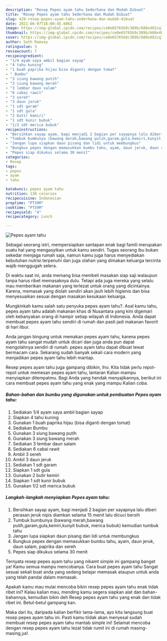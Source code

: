 ```yaml
---
description: "Resep Pepes ayam tahu Sederhana dan Mudah Dibuat"
title: "Resep Pepes ayam tahu Sederhana dan Mudah Dibuat"
slug: 429-resep-pepes-ayam-tahu-sederhana-dan-mudah-dibuat
date: 2021-06-07T16:00:45.606Z
image: https://img-global.cpcdn.com/recipes/ce0e65765b9c389b/680x482cq70/pepes-ayam-tahu-foto-resep-utama.jpg
thumbnail: https://img-global.cpcdn.com/recipes/ce0e65765b9c389b/680x482cq70/pepes-ayam-tahu-foto-resep-utama.jpg
cover: https://img-global.cpcdn.com/recipes/ce0e65765b9c389b/680x482cq70/pepes-ayam-tahu-foto-resep-utama.jpg
author: Seth Ramsey
ratingvalue: 3
reviewcount: 7
recipeingredient:
- "1/4 ayam saya ambil bagian sayap"
- "4 tahu kuning"
- "1 buah paprika hijau bisa diganti dengan tomat"
- " Bumbu"
- "3 siung bawang putih"
- "3 siung bawang merah"
- "3 lembar daun salam"
- "6 cabai rawit"
- "3 sereh"
- "3 daun jeruk"
- "1 sdt garam"
- "1 sdt gula"
- "2 butir kemiri"
- "1 sdt kunir bubuk"
- "1/2 sdt merica bubuk"
recipeinstructions:
- "Bersihkan sayap ayam, bagi menjadi 2 bagian per sayapnya lalu diberi perasan jeruk nipis diamkan selama 15 menit lalu dicuci bersih"
- "Tumbuk bumbunya (bawang merah,bawang putih,garam,gula,kemiri,kunyit bubuk, merica bubuk) kemudian tumbuk tahu"
- "Jangan lupa siapkan daun pisang dan lidi untuk membungkus"
- "Bungkus pepes dengan memasukkan bumbu tahu, ayam, daun jeruk, daun salam, paprika dan sereh"
- "Pepes siap dikukus selama 30 menit"
categories:
- Resep
tags:
- pepes
- ayam
- tahu

katakunci: pepes ayam tahu 
nutrition: 138 calories
recipecuisine: Indonesian
preptime: "PT39M"
cooktime: "PT59M"
recipeyield: "4"
recipecategory: Lunch

---
```



![Pepes ayam tahu](https://img-global.cpcdn.com/recipes/ce0e65765b9c389b/680x482cq70/pepes-ayam-tahu-foto-resep-utama.jpg)

Sebagai seorang istri, mempersiapkan santapan enak bagi famili merupakan suatu hal yang mengasyikan untuk kamu sendiri. Tugas seorang ibu bukan sekedar menjaga rumah saja, namun kamu juga harus menyediakan kebutuhan nutrisi terpenuhi dan juga olahan yang dimakan keluarga tercinta wajib menggugah selera.

Di waktu  saat ini, anda memang bisa membeli masakan siap saji walaupun tanpa harus ribet memasaknya dulu. Tetapi ada juga mereka yang selalu mau memberikan makanan yang terlezat untuk orang yang dicintainya. Karena, memasak yang diolah sendiri akan jauh lebih higienis dan bisa menyesuaikan sesuai dengan masakan kesukaan keluarga. 



Mungkinkah kamu salah satu penyuka pepes ayam tahu?. Asal kamu tahu, pepes ayam tahu adalah makanan khas di Nusantara yang kini digemari oleh kebanyakan orang di hampir setiap wilayah di Indonesia. Anda dapat membuat pepes ayam tahu sendiri di rumah dan pasti jadi makanan favorit di hari libur.

Anda jangan bingung untuk memakan pepes ayam tahu, karena pepes ayam tahu sangat mudah untuk dicari dan juga anda pun dapat mengolahnya sendiri di rumah. pepes ayam tahu dapat dibuat lewat bermacam cara. Sekarang sudah banyak sekali cara modern yang menjadikan pepes ayam tahu lebih mantap.

Resep pepes ayam tahu juga gampang dibikin, lho. Kita tidak perlu repot-repot untuk memesan pepes ayam tahu, lantaran Kalian mampu menyiapkan ditempatmu. Bagi Anda yang hendak menyajikannya, berikut ini cara membuat pepes ayam tahu yang enak yang mampu Kalian coba.

<!--inarticleads1-->

##### Bahan-bahan dan bumbu yang digunakan untuk pembuatan Pepes ayam tahu:

1. Sediakan 1/4 ayam saya ambil bagian sayap
1. Siapkan 4 tahu kuning
1. Gunakan 1 buah paprika hijau (bisa diganti dengan tomat)
1. Sediakan  Bumbu
1. Gunakan 3 siung bawang putih
1. Gunakan 3 siung bawang merah
1. Sediakan 3 lembar daun salam
1. Sediakan 6 cabai rawit
1. Ambil 3 sereh
1. Ambil 3 daun jeruk
1. Sediakan 1 sdt garam
1. Siapkan 1 sdt gula
1. Gunakan 2 butir kemiri
1. Siapkan 1 sdt kunir bubuk
1. Gunakan 1/2 sdt merica bubuk




<!--inarticleads2-->

##### Langkah-langkah menyiapkan Pepes ayam tahu:

1. Bersihkan sayap ayam, bagi menjadi 2 bagian per sayapnya lalu diberi perasan jeruk nipis diamkan selama 15 menit lalu dicuci bersih
1. Tumbuk bumbunya (bawang merah,bawang putih,garam,gula,kemiri,kunyit bubuk, merica bubuk) kemudian tumbuk tahu
1. Jangan lupa siapkan daun pisang dan lidi untuk membungkus
1. Bungkus pepes dengan memasukkan bumbu tahu, ayam, daun jeruk, daun salam, paprika dan sereh
1. Pepes siap dikukus selama 30 menit




Ternyata resep pepes ayam tahu yang nikamt simple ini gampang banget ya! Kamu semua mampu mencobanya. Cara buat pepes ayam tahu Sangat sesuai sekali buat anda yang sedang belajar memasak ataupun untuk anda yang telah pandai dalam memasak.

Apakah kamu mau mulai mencoba bikin resep pepes ayam tahu enak tidak ribet ini? Kalau kalian mau, mending kamu segera siapkan alat dan bahan-bahannya, kemudian bikin deh Resep pepes ayam tahu yang enak dan tidak ribet ini. Betul-betul gampang kan. 

Maka dari itu, daripada kalian berfikir lama-lama, ayo kita langsung buat resep pepes ayam tahu ini. Pasti kamu tiidak akan menyesal sudah membuat resep pepes ayam tahu mantab simple ini! Selamat mencoba dengan resep pepes ayam tahu lezat tidak rumit ini di rumah masing-masing,ya!.

